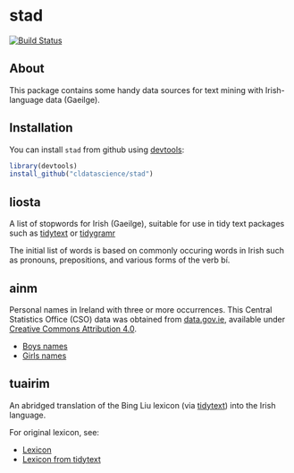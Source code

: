 # stad

[![Build Status](https://travis-ci.org/cldatascience/stad.svg?branch=master)](https://travis-ci.org/cldatascience/stad) 

## About

This package contains some handy data sources for text mining with Irish-language data (Gaeilge).

Installation
------------
You can install `stad` from github using [devtools](https://cran.r-project.org/package=devtools):

``` r
library(devtools)
install_github("cldatascience/stad")
```

liosta
------
A list of stopwords for Irish (Gaeilge), suitable for use in tidy text packages such as [tidytext](https://cran.r-project.org/package=tidytext) or [tidygramr](https://github.com/cldatascience/tidygramr)

The initial list of words is based on commonly occuring words in Irish such as pronouns, prepositions, and various forms of the verb bí.

ainm
------
Personal names in Ireland with three or more occurrences. This Central Statistics Office (CSO) data was obtained from [data.gov.ie](https://data.gov.ie/data), available under [Creative Commons Attribution 4.0](https://creativecommons.org/licenses/by/4.0/).

* [Boys names](https://data.gov.ie/dataset/boys-names-in-ireland-with-3-or-more-occurrences-by-name-year-and-statistic)
* [Girls names](https://data.gov.ie/dataset/girls-names-in-ireland-with-3-or-more-occurrences-by-name-year-and-statistic)

tuairim
------
An abridged translation of the Bing Liu lexicon (via [tidytext](https://cran.r-project.org/package=tidytext)) into the Irish language.

For original lexicon, see:
* [Lexicon](https://www.cs.uic.edu/~liub/FBS/sentiment-analysis.html)  
* [Lexicon from tidytext](https://www.cs.uic.edu/~liub/FBS/sentiment-analysis.html)
